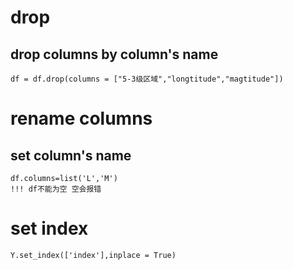 # drop
## drop columns by column's name
    df = df.drop(columns = ["5-3级区域","longtitude","magtitude"])
# rename columns
## set column's name
    
    df.columns=list('L','M') 
    !!! df不能为空 空会报错
# set index
    Y.set_index(['index'],inplace = True)
